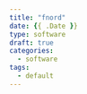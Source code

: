 ```yaml
---
title: "fnord"
date: {{ .Date }}
type: software
draft: true
categories:
  - software
tags:
  - default
---
```


